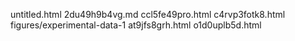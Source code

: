 untitled.html
2du49h9b4vg.md
ccl5fe49pro.html
c4rvp3fotk8.html
figures/experimental-data-1
at9jfs8grh.html
o1d0uplb5d.html
